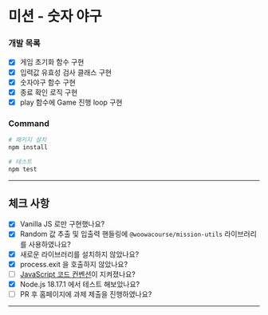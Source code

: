 # 미션 - 숫자 야구

### 개발 목록
- [x] 게임 초기화 함수 구현
- [x] 입력값 유효성 검사 클래스 구현
- [x] 숫자야구 함수 구현
- [x] 종료 확인 로직 구현
- [x] play 함수에 Game 진행 loop 구현

### Command
```bash
# 패키지 설치
npm install

# 테스트
npm test
```

---

## 체크 사항
- [x] Vanilla JS 로만 구현했나요?
- [x] Random 값 추출 및 입출력 핸들링에 `@woowacourse/mission-utils` 라이브러리를 사용하였나요?
- [x] 새로운 라이브러리를 설치하지 않았나요?
- [x] process.exit 을 호출하지 않았나요?
- [ ] [JavaScript 코드 컨벤션](https://github.com/woowacourse/woowacourse-docs/tree/main/styleguide/javascript)이 지켜졌나요?
- [x] Node.js 18.17.1 에서 테스트 해보았나요?
- [ ] PR 후 홈페이지에 과제 제출을 진행하였나요?
---